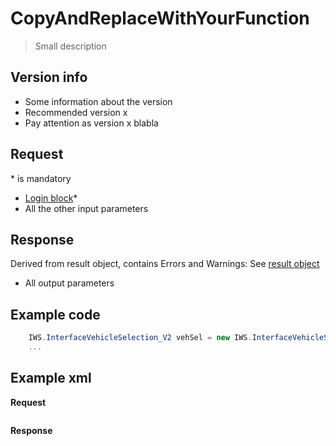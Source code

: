 <!-- docs/op/CopyAndReplaceWithYourFunction/README.md -->
# CopyAndReplaceWithYourFunction

> Small description

## Version info
- Some information about the version
- Recommended version x
- Pay attention as version x blabla

## Request
\* is mandatory

- [Login block](/detail/loginblock.md)*
- All the other input parameters

## Response
Derived from result object, contains Errors and Warnings: See [result object](/detail/resultobject.md)
- All output parameters

## Example code
```csharp
	IWS.InterfaceVehicleSelection_V2 vehSel = new IWS.InterfaceVehicleSelection_V2();
	...
```

## Example xml
**Request**
```XML

```

**Response**
```XML

```